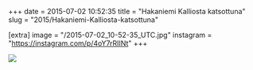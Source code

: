 +++
date = 2015-07-02 10:52:35
title = "Hakaniemi Kalliosta katsottuna"
slug = "2015/Hakaniemi-Kalliosta-katsottuna"

[extra]
image = "/2015-07-02_10-52-35_UTC.jpg"
instagram = "https://instagram.com/p/4oY7rRIINt"
+++

<img src="/2015-07-02_10-52-35_UTC.jpg" />
